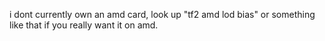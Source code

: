 i dont currently own an amd card, look up "tf2 amd lod bias" or something like that if you really want it on amd.
